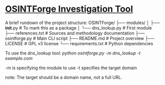 <h1><b><u>OSINTForge Investigation Tool</u></b></h1>

A brief rundown of the project structure:
OSINTForge/
├── modules/
│   ├── __init__.py          # To mark this as a package
│   └── dns_lookup.py        # First module
├── references.txt           # Sources and methodology documentation
├── osintforge.py            # Main CLI script
├── README.md                # Project overview
├── LICENSE                  # GPL v3 license
└── requirements.txt         # Python dependencies

To use the dns_lookup tool:
_python osintforge.py -m dns_lookup -t example.com_

-m is specifying the module to use
-t specifies the target domain

note: The target should be a domain name, not a full URL.